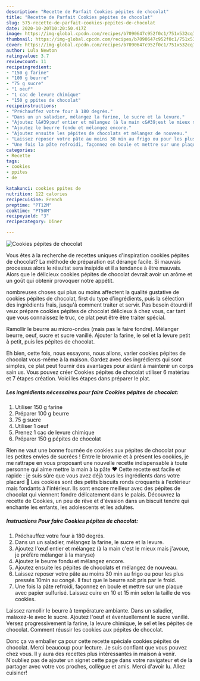 ```yaml
---
description: "Recette de Parfait Cookies pépites de chocolat"
title: "Recette de Parfait Cookies pépites de chocolat"
slug: 575-recette-de-parfait-cookies-pepites-de-chocolat
date: 2020-10-20T10:20:50.417Z
image: https://img-global.cpcdn.com/recipes/b7090647c952f0c1/751x532cq70/cookies-pepites-de-chocolat-photo-principale-de-la-recette.jpg
thumbnail: https://img-global.cpcdn.com/recipes/b7090647c952f0c1/751x532cq70/cookies-pepites-de-chocolat-photo-principale-de-la-recette.jpg
cover: https://img-global.cpcdn.com/recipes/b7090647c952f0c1/751x532cq70/cookies-pepites-de-chocolat-photo-principale-de-la-recette.jpg
author: Lula Newton
ratingvalue: 3.7
reviewcount: 11
recipeingredient:
- "150 g farine"
- "100 g beurre"
- "75 g sucre"
- "1 oeuf"
- "1 cac de levure chimique"
- "150 g ppites de chocolat"
recipeinstructions:
- "Préchauffez votre four à 180 degrés."
- "Dans un un saladier, mélangez la farine, le sucre et la levure."
- "Ajoutez l&#39;œuf entier et mélangez (à la main c&#39;est le mieux mais j&#39;avoue, je préfère mélanger à la maryse)"
- "Ajoutez le beurre fondu et mélangez encore."
- "Ajoutez ensuite les pépites de chocolats et mélangez de nouveau."
- "Laissez reposer votre pâte au moins 30 min au frigo ou pour les plus pressés 10min au congé. Il faut que le beurre soit pris par le froid."
- "Une fois la pâte refroidi, façonnez en boule et mettre sur une plaque avec papier sulfurisé. Laissez cuire en 10 et 15 min selon la taille de vos cookies."
categories:
- Recette
tags:
- cookies
- ppites
- de

katakunci: cookies ppites de 
nutrition: 122 calories
recipecuisine: French
preptime: "PT12M"
cooktime: "PT50M"
recipeyield: "3"
recipecategory: Dîner

---
```



![Cookies pépites de chocolat](https://img-global.cpcdn.com/recipes/b7090647c952f0c1/751x532cq70/cookies-pepites-de-chocolat-photo-principale-de-la-recette.jpg)

Vous êtes à la recherche de recettes uniques d'inspiration cookies pépites de chocolat? La méthode de préparation est dérange facile. Si mauvais processus alors le résultat sera insipide et il a tendance à être mauvais. Alors que le délicieux cookies pépites de chocolat devrait avoir un arôme et un goût qui obtenir provoquer notre appétit.

nombreuses choses qui plus ou moins affectent la qualité gustative de cookies pépites de chocolat, first du type d'ingrédients, puis la sélection des ingrédients frais, jusqu'à comment traiter et servir. Pas besoin étourdi if veux prépare cookies pépites de chocolat délicieux à chez vous, car tant que vous connaissez le truc, ce plat peut être être traiter spécial.

Ramollir le beurre au micro-ondes (mais pas le faire fondre). Mélanger beurre, oeuf, sucre et sucre vanillé. Ajouter la farine, le sel et la levure petit à petit, puis les pépites de chocolat.


Eh bien, cette fois, nous essayons, nous allons, varier cookies pépites de chocolat vous-même à la maison. Gardez avec des ingrédients qui sont simples, ce plat peut fournir des avantages pour aidant à maintenir un corps sain us. Vous pouvez créer Cookies pépites de chocolat utiliser 6 matériau et 7 étapes création. Voici les étapes dans préparer le plat.

<!--inarticleads1-->

##### Les ingrédients nécessaires pour faire Cookies pépites de chocolat:

1. Utiliser 150 g farine
1. Préparer 100 g beurre
1.  75 g sucre
1. Utiliser 1 oeuf
1. Prenez 1 cac de levure chimique
1. Préparer 150 g pépites de chocolat


Rien ne vaut une bonne fournée de cookies aux pépites de chocolat pour les petites envies de sucrées ! Entre le brownie et à présent les cookies, je me rattrape en vous proposant une nouvelle recette indispensable à toute personne qui aime mettre la main à la pâte ♥ Cette recette est facile et rapide : je suis sûre que vous avez déjà tous les ingrédients dans votre placard 🙂 Les cookies sont des petits biscuits ronds croquants à l&#39;extérieur mais fondants à l&#39;intérieur. Ils sont encore meilleur avec des pépites de chocolat qui viennent fondre délicatement dans le palais. Découvrez la recette de Cookies, un peu de rêve et d&#39;évasion dans un biscuit tendre qui enchante les enfants, les adolescents et les adultes. 

<!--inarticleads2-->

##### Instructions Pour faire Cookies pépites de chocolat:

1. Préchauffez votre four à 180 degrés.
1. Dans un un saladier, mélangez la farine, le sucre et la levure.
1. Ajoutez l&#39;œuf entier et mélangez (à la main c&#39;est le mieux mais j&#39;avoue, je préfère mélanger à la maryse)
1. Ajoutez le beurre fondu et mélangez encore.
1. Ajoutez ensuite les pépites de chocolats et mélangez de nouveau.
1. Laissez reposer votre pâte au moins 30 min au frigo ou pour les plus pressés 10min au congé. Il faut que le beurre soit pris par le froid.
1. Une fois la pâte refroidi, façonnez en boule et mettre sur une plaque avec papier sulfurisé. Laissez cuire en 10 et 15 min selon la taille de vos cookies.


Laissez ramollir le beurre à température ambiante. Dans un saladier, malaxez-le avec le sucre. Ajoutez l&#39;oeuf et éventuellement le sucre vanillé. Versez progressivement la farine, la levure chimique, le sel et les pépites de chocolat. Comment réussir les cookies aux pépites de chocolat. 


Donc ça va emballer ça pour cette recette spéciale cookies pépites de chocolat. Merci beaucoup pour lecture. Je suis confiant que vous pouvez chez vous. Il y aura des recettes plus  intéressantes in maison à venir. N'oubliez pas de ajouter un signet cette page dans votre navigateur et de la partager avec votre vos proches, collègue et amis. Merci d'avoir lu. Allez cuisiner!

